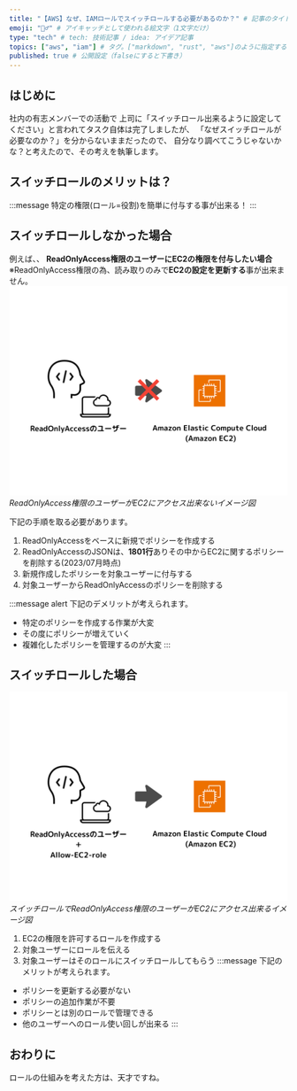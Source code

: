 ```yaml
---
title: "【AWS】なぜ、IAMロールでスイッチロールする必要があるのか？" # 記事のタイトル
emoji: "🤸‍♂️" # アイキャッチとして使われる絵文字（1文字だけ）
type: "tech" # tech: 技術記事 / idea: アイデア記事
topics: ["aws", "iam"] # タグ。["markdown", "rust", "aws"]のように指定する
published: true # 公開設定（falseにすると下書き）
---
```

## はじめに
社内の有志メンバーでの活動で
上司に「スイッチロール出来るように設定してください」と言われてタスク自体は完了しましたが、
「なぜスイッチロールが必要なのか？」を分からないままだったので、
自分なり調べてこうじゃないかな？と考えたので、その考えを執筆します。


## スイッチロールのメリットは？
:::message
特定の権限(ロール=役割)を簡単に付与する事が出来る！
:::

## スイッチロールしなかった場合
例えば、、 
**ReadOnlyAccess権限のユーザーにEC2の権限を付与したい場合**
    ※ReadOnlyAccess権限の為、読み取りのみで**EC2の設定を更新する**事が出来ません。
![AWS-IAM-role-step01](/images/AWS-IAM-role-step01.png)
*ReadOnlyAccess権限のユーザーがEC2にアクセス出来ないイメージ図*

下記の手順を取る必要があります。
1. ReadOnlyAccessをベースに新規でポリシーを作成する
2. ReadOnlyAccessのJSONは、**1801行**ありその中からEC2に関するポリシーを削除する(2023/07月時点)
3. 新規作成したポリシーを対象ユーザーに付与する
4. 対象ユーザーからReadOnlyAccessのポリシーを削除する

:::message alert
下記のデメリットが考えられます。
- 特定のポリシーを作成する作業が大変
- その度にポリシーが増えていく
- 複雑化したポリシーを管理するのが大変
:::
## スイッチロールした場合
![AWS-IAM-role-step02](/images/AWS-IAM-role-step02.png)
*スイッチロールでReadOnlyAccess権限のユーザーがEC2にアクセス出来るイメージ図*
1. EC2の権限を許可するロールを作成する
2. 対象ユーザーにロールを伝える
3. 対象ユーザーはそのロールにスイッチロールしてもらう
:::message
下記のメリットが考えられます。
- ポリシーを更新する必要がない
- ポリシーの追加作業が不要
- ポリシーとは別のロールで管理できる
- 他のユーザーへのロール使い回しが出来る
:::
## おわりに
ロールの仕組みを考えた方は、天才ですね。





